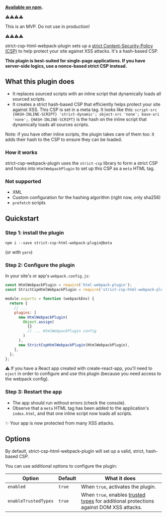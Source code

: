 **[Available on npm](https://www.npmjs.com/package/strict-csp-html-webpack-plugin).**

⚠️⚠️⚠️⚠️

This is an MVP. Do not use in production!

⚠️⚠️⚠️⚠️

strict-csp-html-webpack-plugin sets up a [strict Content-Security-Policy (CSP)](https://web.dev/strict-csp) to help protect your site against XSS attacks. It's a hash-based CSP.

**This plugin is best-suited for single-page applications. If you have server-side logics, use a nonce-based strict CSP instead.**

## What this plugin does

- It replaces sourced scripts with an inline script that dynamically loads all sourced scripts.
- It creates a strict hash-based CSP that efficiently helps protect your site against XSS. This CSP is set in a meta tag. It looks like this: `script-src {HASH-INLINE-SCRIPT} 'strict-dynamic'; object-src 'none'; base-uri 'none';`. `{HASH-INLINE-SCRIPT}` is the hash on the inline script that dynamically loads all sources scripts.

Note: if you have other inline scripts, the plugin takes care of them too: it adds their hash to the CSP to ensure they can be loaded.

### How it works

strict-csp-webpack-plugin uses the `strict-csp` library to form a strict CSP and hooks into `HtmlWebpackPlugin` to set up this CSP as a `meta` HTML tag.

### Not supported

- XML
- Custom configuration for the hashing algorithm (right now, only sha256)
- `prefetch` scripts

## Quickstart

### Step 1: install the plugin

`npm i --save strict-csp-html-webpack-plugin@beta`

(or with `yarn`)

### Step 2: Configure the plugin

In your site's or app's `webpack.config.js`:

```javascript
const HtmlWebpackPlugin = require('html-webpack-plugin');
const StrictCspHtmlWebpackPlugin = require('strict-csp-html-webpack-plugin');

module.exports = function (webpackEnv) {
  return {
    // ...
    plugins: [
      new HtmlWebpackPlugin(
        Object.assign(
          {}
          // ... HtmlWebpackPlugin config
        )
      ),
      new StrictCspHtmlWebpackPlugin(HtmlWebpackPlugin),
    ],
  };
};
```

⚠️ If you have a React app created with create-react-app, you'll need to `eject` in order to configure and use this plugin (because you need access to the webpack config).

### Step 3: Restart the app

- The app should run without errors (check the console).
- Observe that a `meta` HTML tag has been added to the application's `index.html`, and that one inline script now loads all scripts.

✨ Your app is now protected from many XSS attacks.

## Options

By default, strict-csp-html-webpack-plugin will set up a valid, strict, hash-based CSP.

You can use additional options to configure the plugin:

| Option               | Default | What it does                                                                                                            |
| -------------------- | ------- | ----------------------------------------------------------------------------------------------------------------------- |
| `enabled`            | `true`  | When `true`, activates the plugin.                                                                                      |
| `enableTrustedTypes` | `true`  | When `true`, enables [trusted types](https://web.dev/trusted-types) for additional protections against DOM XSS attacks. |

